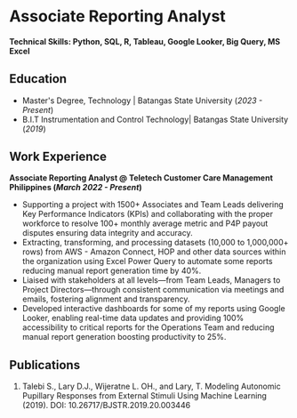 # Associate Reporting Analyst

#### Technical Skills: Python, SQL, R, Tableau, Google Looker, Big Query, MS Excel 

## Education
- Master's Degree, Technology | Batangas State University (_2023 - Present_)								       		
- B.I.T	Instrumentation and Control Technology| Batangas State University (_2019_)	 			        		


## Work Experience
**Associate Reporting Analyst @ Teletech Customer Care Management Philippines (_March 2022 - Present_)**
- Supporting a project with 1500+ Associates and Team Leads delivering Key Performance Indicators (KPIs) and collaborating with the proper workforce to resolve 100+ monthly average metric and P4P payout disputes ensuring data integrity and accuracy.
- Extracting, transforming, and processing datasets (10,000 to 1,000,000+ rows) from AWS - Amazon Connect, HOP and other data sources within the organization using Excel Power Query to automate some reports reducing manual report generation time by 40%.
- Liaised with stakeholders at all levels—from Team Leads, Managers to Project Directors—through consistent communication via meetings and emails, fostering alignment and transparency.
- Developed interactive dashboards for some of my reports using Google Looker, enabling real-time data updates and providing 100% accessibility to critical reports for the Operations Team and reducing manual report generation boosting productivity to 25%.




## Publications
1. Talebi S., Lary D.J., Wijeratne L. OH., and Lary, T. Modeling Autonomic Pupillary Responses from External Stimuli Using Machine Learning (2019). DOI: 10.26717/BJSTR.2019.20.003446
